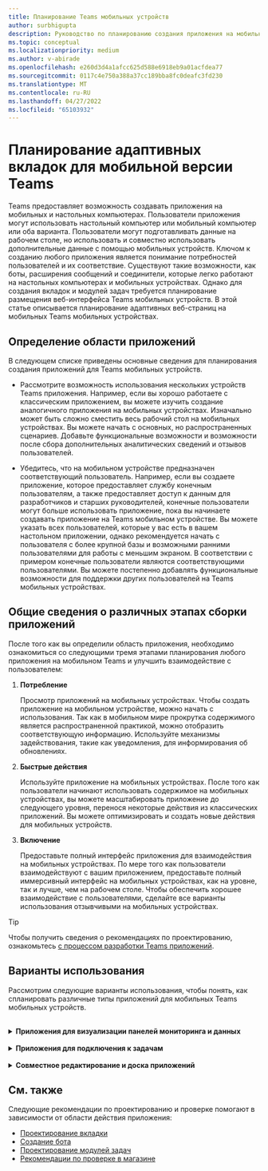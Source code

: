 ```yaml
---
title: Планирование Teams мобильных устройств
author: surbhigupta
description: Руководство по планированию создания приложения на мобильном Teams
ms.topic: conceptual
ms.localizationpriority: medium
ms.author: v-abirade
ms.openlocfilehash: e260d3d4a1afcc625d588e6918eb9a01acfdea77
ms.sourcegitcommit: 0117c4e750a388a37cc189bba8fc0deafc3fd230
ms.translationtype: MT
ms.contentlocale: ru-RU
ms.lasthandoff: 04/27/2022
ms.locfileid: "65103932"
---
```

# <a name="plan-responsive-tabs-for-teams-mobile"></a>Планирование адаптивных вкладок для мобильной версии Teams

 Teams предоставляет возможность создавать приложения на мобильных и настольных компьютерах. Пользователи приложения могут использовать настольный компьютер или мобильный компьютер или оба варианта. Пользователи могут подготавливать данные на рабочем столе, но использовать и совместно использовать дополнительные данные с помощью мобильных устройств. Ключом к созданию любого приложения является понимание потребностей пользователей и их соответствие. Существуют такие возможности, как боты, расширения сообщений и соединители, которые легко работают на настольных компьютерах и мобильных устройствах. Однако для создания вкладок и модулей задач требуется планирование размещения веб-интерфейса Teams мобильных устройств. В этой статье описывается планирование адаптивных веб-страниц на мобильных Teams мобильных устройствах.

## <a name="identify-apps-scope"></a>Определение области приложений

В следующем списке приведены основные сведения для планирования создания приложений для Teams мобильных устройств.

* Рассмотрите возможность использования нескольких устройств Teams приложения. Например, если вы хорошо работаете с классическим приложением, вы можете изучить создание аналогичного приложения на мобильных устройствах. Изначально может быть сложно сместить весь рабочий стол на мобильных устройствах. Вы можете начать с основных, но распространенных сценариев. Добавьте функциональные возможности и возможности после сбора дополнительных аналитических сведений и отзывов пользователей.

* Убедитесь, что на мобильном устройстве предназначен соответствующий пользователь. Например, если вы создаете приложение, которое предоставляет службу конечным пользователям, а также предоставляет доступ к данным для разработчиков и старших руководителей, конечные пользователи могут больше использовать приложение, пока вы начинаете создавать приложение на Teams мобильном устройстве. Вы можете указать всех пользователей, которые у вас есть в вашем настольном приложении, однако рекомендуется начать с пользователя с более крупной базы и возможными ранними пользователями для работы с меньшим экраном. В соответствии с примером конечные пользователи являются соответствующими пользователями. Вы можете постепенно добавлять функциональные возможности для поддержки других пользователей на Teams мобильных устройствах.

## <a name="understand-different-stages-to-build-apps"></a>Общие сведения о различных этапах сборки приложений

После того как вы определили область приложения, необходимо ознакомиться со следующими тремя этапами планирования любого приложения на мобильном Teams и улучшить взаимодействие с пользователем:

1. **Потребление**

   Просмотр приложений на мобильных устройствах. Чтобы создать приложение на мобильном устройстве, можно начать с использования. Так как в мобильном мире прокрутка содержимого является распространенной практикой, можно отобразить соответствующую информацию. Используйте механизмы задействования, такие как уведомления, для информирования об обновлениях.

2. **Быстрые действия**

   Используйте приложение на мобильных устройствах. После того как пользователи начинают использовать содержимое на мобильных устройствах, вы можете масштабировать приложение до следующего уровня, перенося некоторые действия из классических приложений. Вы можете оптимизировать и создать новые действия для мобильных устройств.

3. **Включение**

   Предоставьте полный интерфейс приложения для взаимодействия на мобильных устройствах. По мере того как пользователи взаимодействуют с вашим приложением, предоставьте полный иммерсивный интерфейс на мобильных устройствах, как на уровне, так и лучше, чем на рабочем столе. Чтобы обеспечить хорошее взаимодействие с пользователями, сделайте все варианты использования отзывчивыми на мобильных устройствах.

> [!TIP]
> Чтобы получить сведения о рекомендациях по проектированию, ознакомьтесь [с процессом разработки Teams приложений](design-teams-app-process.md).

## <a name="use-cases"></a>Варианты использования

Рассмотрим следующие варианты использования, чтобы понять, как спланировать различные типы приложений для мобильных Teams мобильных устройств.

<br>

<details>

<summary><b>Приложения для визуализации панелей мониторинга и данных</b></summary>

Вы можете понять, как спланировать адаптивные вкладки для приложений панели мониторинга и визуализации данных на Teams мобильной платформе.

Потребление:

На первом этапе можно реализовать самый простой интерфейс потребления для просмотра данных. Любое приложение в домене предназначено для отображения данных в виде визуализаций. В приложении можно отображать недавно просмотрированные визуализации на рабочем столе или список всех авторизованных диаграмм для пользователей. После создания панелей мониторинга на рабочем столе пользователи могут получать доступ к информации с помощью мобильных устройств. Вы можете отобразить подробное представление любой диаграммы, выбранной пользователем в виде развернутого представления на вкладке или с помощью модулей задач.

Вы можете отобразить следующие сведения:

* Панели мониторинга и сводки
* Визуальные элементы данных, карты и инфографика
* Диаграммы, графики и таблицы

![Использование панелей мониторинга и визуализации данных в приложениях](../../assets/images/app-fundamentals/dashboarding-and-data-visualization-apps-consumption.png)

Быстрые действия:

На втором этапе пользователи могут работать с существующими диаграммами и визуальными элементами из рабочего стола. Вы можете ввести следующие действия:

* Поиск контента
* Фильтрация данных
* Создание закладок

![Быстрые действия с приложениями для визуализации данных и панели мониторинга](../../assets/images/app-fundamentals/dashboarding-and-data-visualization-apps-quick-actions.png)

Включения:

На третьем этапе пользователи могут создавать содержимое, например диаграммы и графику, с нуля. Убедитесь, что в приложении представлены все возможности для мобильных устройств. Например, модули задач можно использовать для доступа к определенным элементам данных с подробным представлением.

Вы можете предоставить пользователям следующий доступ:

* Изменение заголовка и описания
* Вставка элементов данных для создания визуализаций
* Общий доступ к визуализациям в канале или групповом чате

![Включение панелей мониторинга и приложений визуализации данных](../../assets/images/app-fundamentals/dashboarding-and-data-visualization-apps-enablement.png)

<br>

</details>

<br>

<details>

<summary><b>Приложения для подключения к задачам</b></summary>

Вы можете понять, как спланировать адаптивные вкладки для приложений для работы с задачами на Teams мобильной платформе.

Потребление:

На первом этапе приложение может отобразить список задач для пользователя в вертикальном стеке. Если существует несколько категорий задач, таких как **"** Предложенные **", "** Активные" и "Закрытые", предоставьте фильтры для отображения сгруппированных задач или в виде заголовков для просмотра сгруппированных задач.

![Потребление приложений для переноса задач](../../assets/images/app-fundamentals/taskboarding-apps-consumption.png)

Быстрые действия:

На втором этапе вы можете предоставить пользователям следующий доступ к приложениям:

* Создание задач или элементов с обязательными полями для снижения когнитивной нагрузки пользователей
* Изменение типа или представления доски
* Просмотр задач путем расширения представления
* Использование модулей задач для просмотра подробного представления
* Перемещение задач в разные категории
* Предоставление общего доступа к соответствующим задачам в чатах и каналах с помощью сообщений электронной почты и веб-канала действий

![Быстрые действия для приложений для работы с задачами](../../assets/images/app-fundamentals/taskboarding-apps-quick-actions.png)

Включения:

На третьем этапе вы можете включить взаимодействие пользователей со следующими действиями:

* Добавление новых проектов и до плат
* Добавление и изменение различных категорий, таких как **"Предложенный"**, **"Активный**" и "**Закрытый"**.
* Настройка задач для комментариев, вложений и других сложных функций

![Включение приложений для переноса задач](../../assets/images/app-fundamentals/taskboarding-apps-enablement.png)
<br>

</details>

<br>

<details>

<summary><b>Совместное редактирование и доска приложений</b></summary>

Вы можете понять, как спланировать адаптивные вкладки для совместного редактирования и доской приложений на Teams мобильной платформе.

Потребление:

На первом этапе можно рассмотреть возможности рабочего стола для отображения содержимого и ресурсов в приложении.  Вы можете отобразить следующие функции:

* Комментарии или отзывы
* Увеличение или уменьшение масштаба
* Текущий этап или ход выполнения ожидающего документа

![Совместное редактирование и использование приложений доски](../../assets/images/app-fundamentals/coauthoring-and-whiteboarding-apps-consumption.png)

Быстрые действия:

На втором этапе можно ввести следующие действия:

* Создание новой доски для совместной работы или новых документов для подписывания
* Предоставление общего доступа к доскам внутри организации, а также гостям
* Настройка разрешений администратора

> [!TIP]
> Вы предоставляете действия, которые можно легко отображать на небольших экранах.

![Быстрые действия по совместному редактированию и подготовке приложений](../../assets/images/app-fundamentals/coauthoring-and-whiteboarding-apps-quick-actions.png)

Включения:

На третьем этапе предоставьте пользователям полный интерфейс. Вы можете включить взаимодействие пользователей со следующими действиями:

* Добавление текста, фигур и быстрых заметок
* Навигация по содержимому
* Добавление слоев и фильтров
* Операции удаления, отмены и повтора
* Доступ к камере и микрофону с помощью API пакета SDK для JS. Дополнительные сведения о возможностях устройств см. [в обзоре возможностей устройства](../device-capabilities/device-capabilities-overview.md).

![Совместное редактирование и включение приложений доски](../../assets/images/app-fundamentals/coauthoring-and-whiteboarding-apps-enablement.png)

<br>

</details>

## <a name="see-also"></a>См. также

Следующие рекомендации по проектированию и проверке помогают в зависимости от области действия приложения:

* [Проектирование вкладки](../../tabs/design/tabs.md)
* [Создание бота](../../bots/design/bots.md)
* [Проектирование модулей задач](../..//task-modules-and-cards/task-modules/design-teams-task-modules.md)
* [Рекомендации по проверке в магазине](../deploy-and-publish/appsource/prepare/teams-store-validation-guidelines.md)
